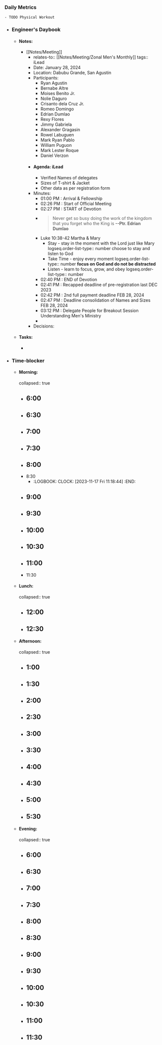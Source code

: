 ### Daily Metrics
	- TODO Physical Workout
- ### Engineer's Daybook
	- #### Notes:
		- [[Notes/Meeting]]
			- relates-to:: [[Notes/Meeting/Zonal Men's Monthly]] 
			  tags:: iLead
			- Date: January 28, 2024
			- Location: Dabubu Grande, San Agustin
			- Participants:
				- Ryan Agustin
				- Bernabe Altre
				- Moises Benito Jr.
				- Nolie Daguro
				- Crisanto dela Cruz Jr.
				- Romeo Domingo
				- Edrian Dumlao
				- Rexy Flores
				- Jimmy Gabriela
				- Alexander Gragasin
				- Rowel Labuguen
				- Mark Ryan Pablo
				- William Puguon
				- Mark Lester Roque
				- Daniel Verzon
			- #### Agenda: iLead
				- Verified Names of delegates
				- Sizes of T-shirt & Jacket
				- Other data as per registration form
			- Minutes:
				- 01:00 PM : Arrival & Fellowship
				- 02:26 PM : Start of Official Meeting
				- 02:27 PM : START of Devotion
				- >Never get so busy doing the work of the kingdom that you forget who the King is
				  >**--Ptr. Edrian Dumlao**
				- Luke 10:38-42 Martha & Mary
					- Stay - stay in the moment with the Lord just like Mary
					  logseq.order-list-type:: number
					  choose to stay and listen to God
					- Take Time - enjoy every moment
					  logseq.order-list-type:: number
					  **focus on God and do not be distracted**
					- Listen - learn to focus, grow, and obey
					  logseq.order-list-type:: number
				- 02:40 PM : END of Devotion
				- 02:41 PM : Recapped deadline of pre-registration last DEC 2023
				- 02:42 PM : 2nd full payment deadline FEB 28, 2024
				- 02:47 PM : Deadline consolidation of Names and Sizes FEB 28, 2024
				- 03:12 PM : Delegate People for Breakout Session
				  Understanding Men's Ministry
				-
			- Decisions:
	- #### Tasks:
		-
- ### Time-blocker
	- #### Morning:
	  collapsed:: true
		- 6:00
			-
		- 6:30
			-
		- 7:00
			-
		- 7:30
			-
		- 8:00
			-
		- 8:30
			- :LOGBOOK:
			  CLOCK: [2023-11-17 Fri 11:18:44]
			  :END:
		- 9:00
			-
		- 9:30
			-
		- 10:00
			-
		- 10:30
			-
		- 11:00
			-
		- 11:30
	- #### Lunch:
	  collapsed:: true
		- 12:00
			-
		- 12:30
			-
	- #### Afternoon:
	  collapsed:: true
		- 1:00
			-
		- 1:30
			-
		- 2:00
			-
		- 2:30
			-
		- 3:00
			-
		- 3:30
			-
		- 4:00
			-
		- 4:30
			-
		- 5:00
			-
		- 5:30
			-
	- #### Evening:
	  collapsed:: true
		- 6:00
			-
		- 6:30
			-
		- 7:00
			-
		- 7:30
			-
		- 8:00
			-
		- 8:30
			-
		- 9:00
			-
		- 9:30
			-
		- 10:00
			-
		- 10:30
			-
		- 11:00
			-
		- 11:30
			-
